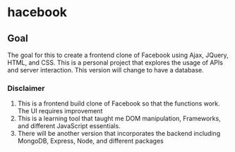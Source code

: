 # hacebook

## Goal
The goal for this to create a frontend clone of Facebook using Ajax, JQuery, HTML, and CSS.
This is a personal project that explores the usage of APIs and server interaction. This version
will change to have a database.

### Disclaimer
  1. This is a frontend build clone of Facebook so that the functions work. The UI requires improvement
  2. This is a learning tool that taught me DOM manipulation, Frameworks, and different JavaScript essentials.
  3. There will be another version that incorporates the backend including MongoDB, Express, Node, and different packages

